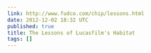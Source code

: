 ```yaml
---
link: http://www.fudco.com/chip/lessons.html
date: 2012-12-02 18:32 UTC
published: true
title: The Lessons of Lucasfilm's Habitat
tags: []
---
```



